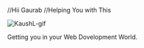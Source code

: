//Hii Gaurab
//Helping You with This
  
<!DOCTYPE html>

<html>
<head>
  
  <title>my-first-website</title>
  <link href="styles.css" rel="stylesheet" type="text/css">

</head>

<body>

<img src="https://drive.google.com/file/d/1AsCXythBz4Yj6hRvt356MIwmMJM7rxS9/view?usp=sharing" id="octocat" alt="KaushL-gif" />

<!-- Change this code here by copy and pasting your template on line 15 -->
<p>Getting you in your Web Dovelopment World.</p>

</body>
</html>
